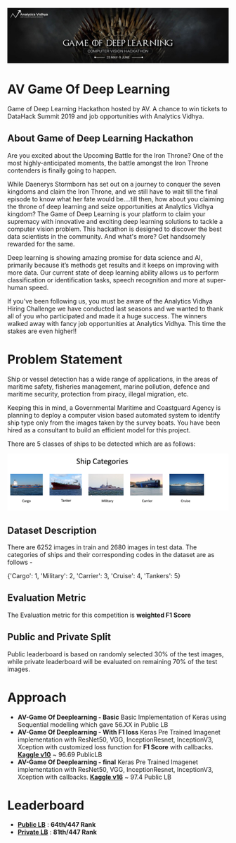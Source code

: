 ![title](godl.jpg)

# AV Game Of Deep Learning
Game of Deep Learning Hackathon hosted by AV. A chance to win tickets to DataHack Summit 2019 and job opportunities with Analytics Vidhya.

## About Game of Deep Learning Hackathon
Are you excited about the Upcoming Battle for the Iron Throne? One of the most highly-anticipated moments, the battle amongst the Iron Throne contenders is finally going to happen.

While Daenerys Stormborn has set out on a journey to conquer the seven kingdoms and claim the Iron Throne, and we still have to wait till the final episode to know what her fate would be....till then, how about you claiming the throne of deep learning and seize opportunities at Analytics Vidhya kingdom? The Game of Deep Learning is your platform to claim your supremacy with innovative and exciting deep learning solutions to tackle a computer vision problem. This hackathon is designed to discover the best data scientists in the community. And what's more? Get handsomely rewarded for the same.

Deep learning is showing amazing promise for data science and AI, primarily because it’s methods get results and it keeps on improving with more data. Our current state of deep learning ability allows us to perform classification or identification tasks, speech recognition and more at super-human speed.

If you’ve been following us, you must be aware of the Analytics Vidhya Hiring Challenge we have conducted last seasons and we wanted to thank all of you who participated and made it a huge success. The winners walked away with fancy job opportunities at Analytics Vidhya. This time the stakes are even higher!!

# Problem Statement
Ship or vessel detection has a wide range of applications, in the areas of maritime safety,  fisheries management, marine pollution, defence and maritime security, protection from piracy, illegal migration, etc.

Keeping this in mind, a Governmental Maritime and Coastguard Agency is planning to deploy a computer vision based automated system to identify ship type only from the images taken by the survey boats. You have been hired as a consultant to build an efficient model for this project.

There are 5 classes of ships to be detected which are as follows:

![title](ship.png)

## Dataset Description
There are 6252 images in train and 2680 images in test data. The categories of ships and their corresponding codes in the dataset are as follows -


{'Cargo': 1, 
'Military': 2, 
'Carrier': 3, 
'Cruise': 4, 
'Tankers': 5}

## Evaluation Metric
The Evaluation metric for this competition is **weighted F1 Score**

## Public and Private Split
Public leaderboard is based on randomly selected 30% of the test images, while private leaderboard will be evaluated on remaining 70% of the test images.

# Approach
* **AV-Game Of Deeplearning - Basic** Basic Implementation of Keras using Sequential modelling which gave 56.XX in Public LB
* **AV-Game Of Deeplearning - With F1 loss** Keras Pre Trained Imagenet implementation with ResNet50, VGG, InceptionResnet, InceptionV3, Xception with customized loss function for **F1 Score** with callbacks.  **[Kaggle v10](https://www.kaggle.com/rajatranjan/fork-of-fork-of-av-game-of-deep-learning?scriptVersionId=15327090)** ~ 96.69 PublicLB
* **AV-Game Of Deeplearning - final** Keras Pre Trained Imagenet implementation with ResNet50, VGG, InceptionResnet, InceptionV3, Xception with callbacks.  **[Kaggle v16](https://www.kaggle.com/rajatranjan/fork-of-fork-of-av-game-of-deep-learning?scriptVersionId=15407505)** ~ 97.4 Public LB



# Leaderboard

* **[Public LB](https://datahack.analyticsvidhya.com/contest/game-of-deep-learning/lb)** : **64th/447 Rank**
* **[Private LB](https://datahack.analyticsvidhya.com/contest/game-of-deep-learning/pvt_lb)** : **81th/447 Rank**
